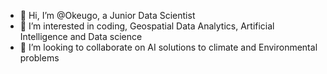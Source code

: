 - 👋 Hi, I’m @Okeugo, a Junior Data Scientist
- 👀 I’m interested in coding, Geospatial Data Analytics, Artificial Intelligence and Data science 
- 🌱 I’m looking to collaborate on AI solutions to climate and Environmental problems
<!--- 💞️ I’m looking to collaborate on ...
- 📫 How to reach me ...--->

<!---
Okeugo/Okeugo is a ✨ special ✨ repository because its `README.md` (this file) appears on your GitHub profile.
You can click the Preview link to take a look at your changes.
--->
